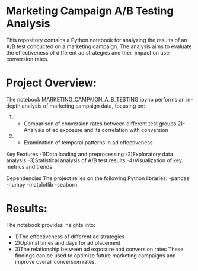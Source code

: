 # Marketing Campaign A/B Testing Analysis

This repository contains a Python notebook for analyzing the results of an A/B test conducted on a marketing campaign. The analysis aims to evaluate the effectiveness of different ad strategies and their impact on user conversion rates.

# Project Overview:

The notebook MARKETING_CAMPAIGN_A_B_TESTING.ipynb performs an in-depth analysis of marketing campaign data, focusing on:
1) - Comparison of conversion rates between different test groups
2)- Analysis of ad exposure and its correlation with conversion
3) - Examination of temporal patterns in ad effectiveness

Key Features
-1)Data loading and preprocessing
-2)Exploratory data analysis
-3)Statistical analysis of A/B test results
-4)Visualization of key metrics and trends

Dependencies
The project relies on the following Python libraries:
-pandas
-numpy
-matplotlib
-seaborn

# Results:

The notebook provides insights into:
- 1)The effectiveness of different ad strategies
- 2)Optimal times and days for ad placement
- 3)The relationship between ad exposure and conversion rates
These findings can be used to optimize future marketing campaigns and improve overall conversion rates.
